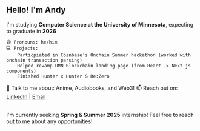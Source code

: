 ## Hello! I'm Andy

I'm studying **Computer Science at the University of Minnesota**, expecting to graduate in **2026**

    😄 Pronouns: he/him
    💻 Projects:
        Particpiated in Coinbase's Onchain Summer hackathon (worked with onchain transaction parsing)
        Helped revamp UMN Blockchain landing page (from React -> Next.js components)
        Finished Hunter x Hunter & Re:Zero
        
💬 Talk to me about: Anime, Audiobooks, and Web3!
📫 Reach out on: [LinkedIn](https://www.linkedin.com/in/andy-li-olafnub/) | [Email](mailto:li002488@umn.edu) <br><br>

I'm currently seeking **Spring & Summer 2025** internship! Feel free to reach out to me about any opportunities! <br>
